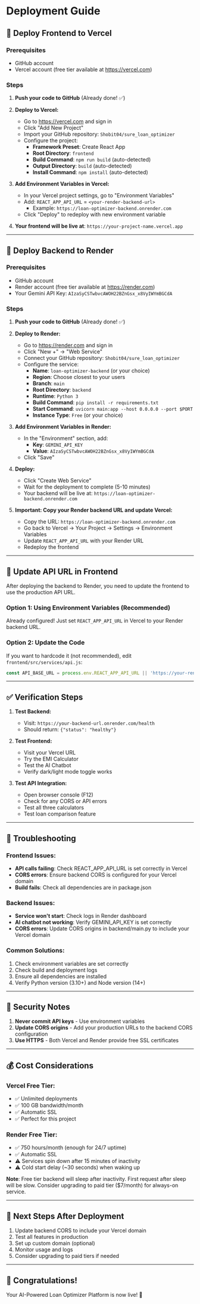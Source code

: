 # Deployment Guide

## 🚀 Deploy Frontend to Vercel

### Prerequisites
- GitHub account
- Vercel account (free tier available at https://vercel.com)

### Steps

1. **Push your code to GitHub** (Already done! ✅)

2. **Deploy to Vercel:**
   - Go to https://vercel.com and sign in
   - Click "Add New Project"
   - Import your GitHub repository: `Shobit04/sure_loan_optimizer`
   - Configure the project:
     - **Framework Preset**: Create React App
     - **Root Directory**: `frontend`
     - **Build Command**: `npm run build` (auto-detected)
     - **Output Directory**: `build` (auto-detected)
     - **Install Command**: `npm install` (auto-detected)

3. **Add Environment Variables in Vercel:**
   - In your Vercel project settings, go to "Environment Variables"
   - Add: `REACT_APP_API_URL` = `<your-render-backend-url>`
     - Example: `https://loan-optimizer-backend.onrender.com`
   - Click "Deploy" to redeploy with new environment variable

4. **Your frontend will be live at**: `https://your-project-name.vercel.app`

---

## 🔧 Deploy Backend to Render

### Prerequisites
- GitHub account
- Render account (free tier available at https://render.com)
- Your Gemini API Key: `AIzaSyCSTwbvcAWOH22BZnGsx_x8VyIWYmBGCdA`

### Steps

1. **Push your code to GitHub** (Already done! ✅)

2. **Deploy to Render:**
   - Go to https://render.com and sign in
   - Click "New +" → "Web Service"
   - Connect your GitHub repository: `Shobit04/sure_loan_optimizer`
   - Configure the service:
     - **Name**: `loan-optimizer-backend` (or your choice)
     - **Region**: Choose closest to your users
     - **Branch**: `main`
     - **Root Directory**: `backend`
     - **Runtime**: `Python 3`
     - **Build Command**: `pip install -r requirements.txt`
     - **Start Command**: `uvicorn main:app --host 0.0.0.0 --port $PORT`
     - **Instance Type**: `Free` (or your choice)

3. **Add Environment Variables in Render:**
   - In the "Environment" section, add:
     - **Key**: `GEMINI_API_KEY`
     - **Value**: `AIzaSyCSTwbvcAWOH22BZnGsx_x8VyIWYmBGCdA`
   - Click "Save"

4. **Deploy:**
   - Click "Create Web Service"
   - Wait for the deployment to complete (5-10 minutes)
   - Your backend will be live at: `https://loan-optimizer-backend.onrender.com`

5. **Important: Copy your Render backend URL and update Vercel:**
   - Copy the URL: `https://loan-optimizer-backend.onrender.com`
   - Go back to Vercel → Your Project → Settings → Environment Variables
   - Update `REACT_APP_API_URL` with your Render URL
   - Redeploy the frontend

---

## 🔄 Update API URL in Frontend

After deploying the backend to Render, you need to update the frontend to use the production API URL.

### Option 1: Using Environment Variables (Recommended)
Already configured! Just set `REACT_APP_API_URL` in Vercel to your Render backend URL.

### Option 2: Update the Code
If you want to hardcode it (not recommended), edit `frontend/src/services/api.js`:

```javascript
const API_BASE_URL = process.env.REACT_APP_API_URL || 'https://your-render-backend-url.onrender.com';
```

---

## ✅ Verification Steps

1. **Test Backend:**
   - Visit: `https://your-backend-url.onrender.com/health`
   - Should return: `{"status": "healthy"}`

2. **Test Frontend:**
   - Visit your Vercel URL
   - Try the EMI Calculator
   - Test the AI Chatbot
   - Verify dark/light mode toggle works

3. **Test API Integration:**
   - Open browser console (F12)
   - Check for any CORS or API errors
   - Test all three calculators
   - Test loan comparison feature

---

## 🐛 Troubleshooting

### Frontend Issues:
- **API calls failing**: Check REACT_APP_API_URL is set correctly in Vercel
- **CORS errors**: Ensure backend CORS is configured for your Vercel domain
- **Build fails**: Check all dependencies are in package.json

### Backend Issues:
- **Service won't start**: Check logs in Render dashboard
- **AI chatbot not working**: Verify GEMINI_API_KEY is set correctly
- **CORS errors**: Update CORS origins in backend/main.py to include your Vercel domain

### Common Solutions:
1. Check environment variables are set correctly
2. Check build and deployment logs
3. Ensure all dependencies are installed
4. Verify Python version (3.10+) and Node version (14+)

---

## 🔐 Security Notes

1. **Never commit API keys** - Use environment variables
2. **Update CORS origins** - Add your production URLs to the backend CORS configuration
3. **Use HTTPS** - Both Vercel and Render provide free SSL certificates

---

## 💰 Cost Considerations

### Vercel Free Tier:
- ✅ Unlimited deployments
- ✅ 100 GB bandwidth/month
- ✅ Automatic SSL
- ✅ Perfect for this project

### Render Free Tier:
- ✅ 750 hours/month (enough for 24/7 uptime)
- ✅ Automatic SSL
- ⚠️ Services spin down after 15 minutes of inactivity
- ⚠️ Cold start delay (~30 seconds) when waking up

**Note**: Free tier backend will sleep after inactivity. First request after sleep will be slow. Consider upgrading to paid tier ($7/month) for always-on service.

---

## 📝 Next Steps After Deployment

1. Update backend CORS to include your Vercel domain
2. Test all features in production
3. Set up custom domain (optional)
4. Monitor usage and logs
5. Consider upgrading to paid tiers if needed

---

## 🎉 Congratulations!

Your AI-Powered Loan Optimizer Platform is now live! 🚀
